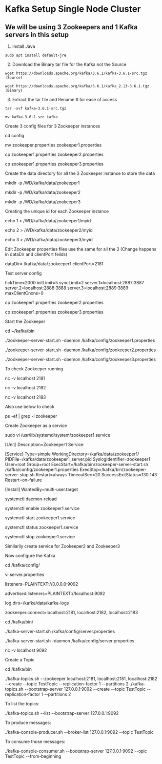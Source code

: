 # Kafka Setup Single Node Cluster

## We will be using 3 Zookeepers and 1 Kafka servers in this setup 

1. Install Java
   
```
sudo apt install default-jre
```


2. Download the Binary tar file for the Kafka not the Source
   
```
wget https://downloads.apache.org/kafka/3.6.1/kafka-3.6.1-src.tgz (Source)
```
```
wget https://downloads.apache.org/kafka/3.6.1/kafka_2.13-3.6.1.tgz (Binary)
```


3. Extract the tar file and Rename It for ease of access
```
tar -xvf kafka-3.6.1-src.tgz
```
```
mv kafka-3.6.1-src kafka 
```


Create 3 config files for 3 Zookeeper instances

cd config

mv zookeeper.properties zookeeper1.properties

cp zookeeper1.properties zookeeper2.properties

cp zookeeper1.properties zookeeper3.properties


Create the data directory for all the 3 Zookeeper instance to store the data

mkdir -p /WD/kafka/data/zookeeper1

mkdir -p /WD/kafka/data/zookeeper2

mkdir -p /WD/kafka/data/zookeeper3


Creating the unique  id for each Zookeeper instance

echo 1 > /WD/kafka/data/zookeeper1/myid

echo 2 > /WD/kafka/data/zookeeper2/myid

echo 3 > /WD/kafka/data/zookeeper3/myid


Edit Zookeeper properties files use the same for all the 3 (Change happens in dataDir and clientPort feilds)

dataDir= /kafka/data/zookeeper1
clientPort=2181

Test server config

tickTime=2000
initLimit=5
syncLimit=2
server.1=localhost:2887:3887
server.2=localhost:2888:3888
server.3=localhost:2889:3889
maxClientCnxns=0

cp zookeeper1.properties zookeeper2.properties

cp zookeeper1.properties zookeeper3.properties


Start the Zookeeper

cd ~/kafka/bin

./zookeeper-server-start.sh -daemon /kafka/config/zookeeper1.properties

./zookeeper-server-start.sh -daemon /kafka/config/zookeeper2.properties

./zookeeper-server-start.sh -daemon /kafka/config/zookeeper3.properties


To check Zookeeper running

nc -v localhost 2181

nc -v localhost 2182

nc -v localhost 2183


Also use below to check

ps -ef | grep -i zookeeper 


Create Zookeeper as a service

sudo vi /usr/lib/systemd/system/zookeeper1.service

[Unit]
Description=Zookeeper1 Service

[Service]
Type=simple
WorkingDirectory=/kafka/data/zookeeper1/
PIDFile=/kafka/data/zookeeper1_server.pid
SyslogIdentifier=zookeeper1
User=root
Group=root
ExecStart=/kafka/bin/zookeeper-server-start.sh /kafka/config/zookeeper1.properties
ExecStop=/kafka/bin/zookeeper-server-stop.sh 
Restart=always
TimeoutSec=20
SuccessExitStatus=130 143
Restart=on-failure

[Install]
WantedBy=multi-user.target


systemctl daemon-reload

systemctl enable zookeeper1.service

systemctl start zookeeper1.service

systemctl status zookeeper1.service

systemctl stop zookeeper1.service

Similarily create service for Zookeeper2 and Zookeeper3


Now configure the Kafka 

cd /kafka/config/

vi server.properties


listeners=PLAINTEXT://0.0.0.0:9092

advertised.listeners=PLAINTEXT://localhost:9092

log.dirs=/kafka/data/kafka-logs

zookeeper.connect=localhost:2181, localhost:2182, localhost:2183



cd /kafka/bin/

./kafka-server-start.sh /kafka/config/server.properties

./kafka-server-start.sh -daemon /kafka/config/server.properties

nc -v localhost 9092



Create a Topic

cd /kafka/bin

./kafka-topics.sh --zookeeper localhost:2181, localhost:2181, localhost:2182 --create --topic TestTopic --replication-factor 1 --partitions 2 
./kafka-topics.sh --bootstrap-server 127.0.0.1:9092 --create --topic TestTopic --replication-factor 1 --partitions 2 


To list the topics:

./kafka-topics.sh --list --bootstrap-server 127.0.0.1:9092


To produce messages:

./kafka-console-producer.sh --broker-list 127.0.0.1:9092 --topic TestTopic


To consume those messages:

./kafka-console-consumer.sh --bootstrap-server 127.0.0.1:9092 --opic TestTopic --from-beginning
